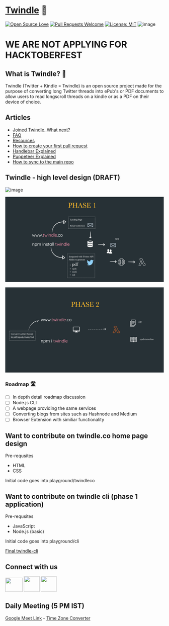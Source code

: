 # [Twindle](https://twindle-co.github.io/twindle/.) 📖

[![Open Source Love](https://firstcontributions.github.io/open-source-badges/badges/open-source-v1/open-source.svg)](https://github.com/firstcontributions/open-source-badges) [![Pull Requests Welcome](https://img.shields.io/badge/PRs-welcome-brightgreen.svg?style=flat)](http://makeapullrequest.com)
[![License: MIT](https://img.shields.io/badge/License-MIT-yellow.svg)](https://opensource.org/licenses/MIT)
![image](https://visitor-badge.glitch.me/badge?page_id=Twindle-co.twindle)

# WE ARE NOT APPLYING FOR HACKTOBERFEST

## What is Twindle? 🤔

Twindle (Twitter + Kindle = Twindle) is an open source project made for the purpose of converting long Twitter threads into ePub's or PDF documents to allow users to read longscroll threads on a kindle or as a PDF on their device of choice.

## Articles
* [Joined Twindle. What next?](./docs/ONBOARDING.md)
* [FAQ](./docs/FAQ.md)
* [Resources](./docs/RESOURCES.md)
* [How to create your first pull request](./docs/articles/creating-first-pull-request.md)
* [Handlebar Explained](./docs/articles/handlebar-explained.md)
* [Puppeteer Explained](./docs/articles/puppeteer-explained.md)
* [How to sync to the main repo](./docs/articles/sync-to-main-repo.md)


## Twindle - high level design (DRAFT)

![image](https://user-images.githubusercontent.com/354596/95971617-2d519200-0e5d-11eb-9e4b-2a77bd1ecb67.png)

![phase-1](./assets/phase-1.png)

![phase-2](./assets/phase-2.png)

### Roadmap 🛣

-   [ ] In depth detail roadmap discussion
-   [ ] Node.js CLI
-   [ ] A webpage providing the same services
-   [ ] Converting blogs from sites such as Hashnode and Medium
-   [ ] Browser Extension with similiar functionality

## Want to contribute on twindle.co home page design
Pre-requsites
* HTML
* CSS

Initial code goes into playground/twindleco

## Want to contribute on twindle cli (phase 1 application)
Pre-requsites
* JavaScript
* Node.js (basic)

Initial code goes into playground/cli

[Final twindle-cli](https://github.com/twindle-co/twindle-cli)

## Connect with us


[<img src='https://www.creativefreedom.co.uk/wp-content/uploads/2017/06/Twitter-featured.png' height=45 width=55 />](https://twitter.com/twindleco)
[<img src ='https://encrypted-tbn0.gstatic.com/images?q=tbn%3AANd9GcQ342VRbRlgLDPviYYJgxfCVEHKmtuV8LIisA&usqp=CAU'  width=50 height=50 />](https://www.youtube.com/channel/UCKxUmbHq5P5pd5IyUiZ8MHA)
[<img src='https://cdn.vox-cdn.com/thumbor/nU3aFhQTGn1z9ImiSHXkF0bnyLk=/0x0:1600x1600/1400x1400/filters:focal(659x770:915x1026):format(jpeg)/cdn.vox-cdn.com/uploads/chorus_image/image/56262027/discord_logo.0.jpg' height=50 width=50 />](https://discord.gg/jBj2zMR)

## Daily Meeting (5 PM IST)

[Google Meet Link](https://meet.google.com/gna-hvym-tfj) - [Time Zone Converter](https://time.is/compare/1700_in_IST)  
